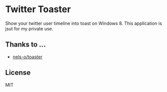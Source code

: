 # Twitter Toaster

Show your twitter user timeline into toast on Windows 8.
This application is jsut for my private use.

## Thanks to ...
* [nels-o/toaster](https://github.com/nels-o/toaster)

## License
MIT
